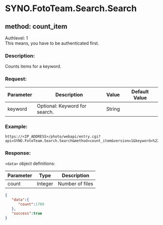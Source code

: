 # SYNO.FotoTeam.Search.Search
## method: count_item
Authlevel: 1<br/>
This means, you have to be authenticated first.
### Description:
Counts items for a keyword.
### Request:

| Parameter | Description | Value | Default Value |
| --- | --- | --- | --- |
| keyword | Optional: Keyword for search. | String | |

### Example:
```
https://<IP_ADDRESS>/photo/webapi/entry.cgi?api=SYNO.FotoTeam.Search.Search&method=count_item&version=1&keyword=%22Iceland%22
```

### Response:
`<data>` object definitions:

| Parameter | Type | Description |
| --- | --- | --- |
| count | Integer | Number of files |

```json
{
   "data":{
      "count":1789
   },
   "success":true
}
```
